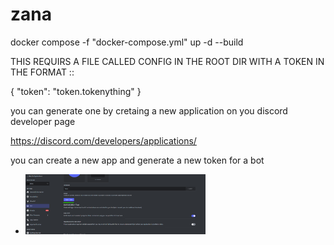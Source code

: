 # zana
docker compose -f "docker-compose.yml" up -d --build 

THIS REQUIRS A FILE CALLED CONFIG IN THE ROOT DIR WITH A TOKEN IN THE FORMAT ::

{
    "token": "token.tokenything"
}

you can generate one by cretaing a new application on you discord developer page 

https://discord.com/developers/applications/

you can create a new app and generate a new token for a bot

  - <img src="https://github.com/rjbroussard/zana/blob/master/gifs/Token.png?raw=true" width=60%/>
